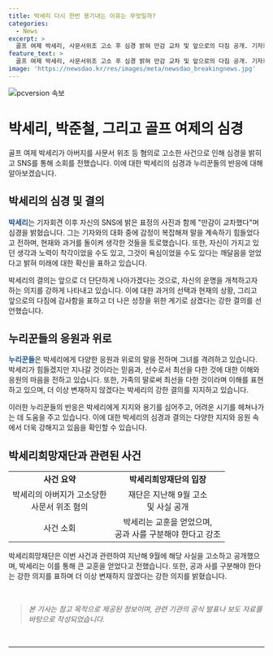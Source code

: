 ```yaml
---
title: 박세리 다시 한번 용기내는 이유는 무엇일까?
categories:
  - News
excerpt: >
  골프 여제 박세리, 사문서위조 고소 후 심경 밝혀 만감 교차 및 앞으로의 다짐 공개. 기자회견 후 SNS에 표정 밝은 사진과 함께 20년 넘는 만남, 과거부터 현재까지의 감정이었다고 전하며 고백. 박세리는 착각, 욕심을 깨닫고 또 다른 도전과 꿈을 향해 나아가겠다며 응원 요청. 박세리의 결정에 누리꾼들도 응원과 격려 표시. 박세리희망재단 설립자인 아버지는 사문서위조 혐의로 고소되었으며, 박세리는 채무 변제 의도를 잘못 생각했다고 후회 밝힘.
feature_text: >
  골프 여제 박세리, 사문서위조 고소 후 심경 밝혀 만감 교차 및 앞으로의 다짐 공개. 기자회견 후 SNS에 표정 밝은 사진과 함께 20년 넘는 만남, 과거부터 현재까지의 감정이었다고 전하며 고백. 박세리는 착각, 욕심을 깨닫고 또 다른 도전과 꿈을 향해 나아가겠다며 응원 요청. 박세리의 결정에 누리꾼들도 응원과 격려 표시. 박세리희망재단 설립자인 아버지는 사문서위조 혐의로 고소되었으며, 박세리는 채무 변제 의도를 잘못 생각했다고 후회 밝힘.
image: 'https://newsdao.kr/res/images/meta/newsdao_breakingnews.jpg'
---
```


<p><img src="https://newsdao.kr/res/images/meta/newsdao_breakingnews.jpg" alt="pcversion 속보" /></p>

<h1>박세리, 박준철, 그리고 골프 여제의 심경</h1>

<p data-ke-size="size16">골프 여제 박세리가 아버지를 사문서 위조 등 혐의로 고소한 사건으로 인해 심경을 밝히고 SNS를 통해 소회를 전했습니다. 이에 대한 박세리의 심경과 누리꾼들의 반응에 대해 알아보겠습니다.</p>

<h2 data-ke-size="size26">박세리의 심경 및 결의</h2>

<p><b><span style="color: #1a5490;">박세리</span></b>는 기자회견 이후 자신의 SNS에 밝은 표정의 사진과 함께 "만감이 교차했다"며 심경을 밝혔습니다. 그는 기자와의 대화 중에 감정이 복잡해져 말을 계속하기 힘들었다고 전하며, 현재와 과거를 돌이켜 생각한 것들을 토로했습니다. 또한, 자신이 가지고 있던 생각과 노력이 착각이었을 수도 있고, 그것이 욕심이었을 수도 있다는 깨달음을 얻었다고 밝혀 미래에 대한 확신을 표하고 있습니다.</p>

<p>박세리의 결의는 앞으로 더 단단하게 나아가겠다는 것으로, 자신의 운명을 개척하고자 하는 의지를 강하게 나타내고 있습니다. 이에 대한 과거의 선택과 현재의 상황, 그리고 앞으로의 다짐에 감사함을 표하고 더 나은 성장을 위한 계기로 삼겠다는 강한 결의를 선언했습니다.</p>

<h2 data-ke-size="size26">누리꾼들의 응원과 위로</h2>

<p><b><span style="color: #1a5490;">누리꾼들</span></b>은 박세리에게 다양한 응원과 위로의 말을 전하며 그녀를 격려하고 있습니다. 박세리가 힘들겠지만 지나갈 것이라는 믿음과, 선수로서 최선을 다한 것에 대한 이해와 응원의 마음을 전하고 있습니다. 또한, 가족의 딸로써 최선을 다한 것이라며 이해를 표현하고 있으며, 더 이상 변재하지 않겠다는 박세리의 강한 결의를 지지하고 있습니다.</p>

<p>이러한 누리꾼들의 반응은 박세리에게 지지와 용기를 심어주고, 어려운 시기를 헤쳐나가는 데 도움을 주고 있습니다. 이에 대한 박세리의 심경과 결의는 다양한 지지와 응원 속에서 더욱 강해지고 있음을 확인할 수 있습니다.</p>

<h2 data-ke-size="size26">박세리희망재단과 관련된 사건</h2>

<table>
<tbody>
<tr>
<td style="text-align: center; height: 17px;"><b>사건 요약</b></td>
<td style="text-align: center; height: 17px;"><b>박세리희망재단의 입장</b></td>
</tr>
<tr>
<td style="text-align: center; height: 17px;">박세리의 아버지가 고소당한<br> 사문서 위조 혐의</td>
<td style="text-align: center; height: 17px;">재단은 지난해 9월 고소<br> 및 사실 공개</td>
</tr>
<tr>
<td style="text-align: center; height: 17px;">사건 소회</td>
<td style="text-align: center; height: 17px;">박세리는 교훈을 얻었으며,<br> 공과 사를 구분해야 한다고 강조</td>
</tr>
</tbody>
</table>

<p>박세리희망재단은 이번 사건과 관련하여 지난해 9월에 해당 사실을 고소하고 공개했으며, 박세리는 이를 통해 큰 교훈을 얻었다고 전했습니다. 또한, 공과 사를 구분해야 한다는 강한 의지를 표하며 더 이상 변재하지 않겠다는 강한 의지를 밝혔습니다.</p>

<p data-ke-size="size16">&nbsp;</p>

<blockquote><em>본 기사는 참고 목적으로 제공된 정보이며, 관련 기관의 공식 발표나 보도 자료를 바탕으로 작성되었습니다.</em></blockquote>

<p data-ke-size="size16">&nbsp;</p>

<hr>

